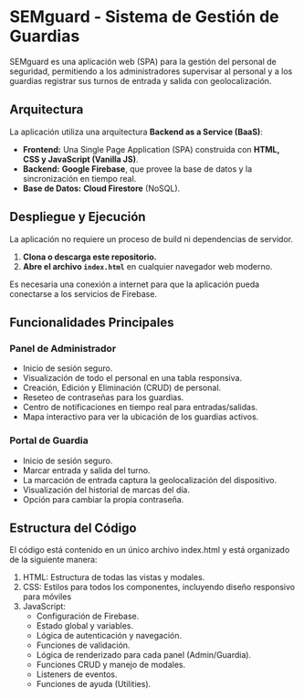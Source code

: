 # SEMguard - Sistema de Gestión de Guardias

SEMguard es una aplicación web (SPA) para la gestión del personal de seguridad, permitiendo a los administradores supervisar al personal y a los guardias registrar sus turnos de entrada y salida con geolocalización.

## Arquitectura

La aplicación utiliza una arquitectura **Backend as a Service (BaaS)**:

- **Frontend:** Una Single Page Application (SPA) construida con **HTML, CSS y JavaScript (Vanilla JS)**.
- **Backend:** **Google Firebase**, que provee la base de datos y la sincronización en tiempo real.
- **Base de Datos:** **Cloud Firestore** (NoSQL).

## Despliegue y Ejecución

La aplicación no requiere un proceso de build ni dependencias de servidor.

1.  **Clona o descarga este repositorio.**
2.  **Abre el archivo `index.html`** en cualquier navegador web moderno.

Es necesaria una conexión a internet para que la aplicación pueda conectarse a los servicios de Firebase.

## Funcionalidades Principales

### Panel de Administrador
-   Inicio de sesión seguro.
-   Visualización de todo el personal en una tabla responsiva.
-   Creación, Edición y Eliminación (CRUD) de personal.
-   Reseteo de contraseñas para los guardias.
-   Centro de notificaciones en tiempo real para entradas/salidas.
-   Mapa interactivo para ver la ubicación de los guardias activos.

### Portal de Guardia
-   Inicio de sesión seguro.
-   Marcar entrada y salida del turno.
-   La marcación de entrada captura la geolocalización del dispositivo.
-   Visualización del historial de marcas del día.
-   Opción para cambiar la propia contraseña.

## Estructura del Código
El código está contenido en un único archivo index.html y está organizado de la siguiente manera: 
1. HTML: Estructura de todas las vistas y modales.
2. CSS: Estilos para todos los componentes, incluyendo diseño responsivo para móviles
3. JavaScript:
   - Configuración de Firebase.
   - Estado global y variables.
   - Lógica de autenticación y navegación.
   - Funciones de validación.
   - Lógica de renderizado para cada panel (Admin/Guardia).
   - Funciones CRUD y manejo de modales.
   - Listeners de eventos.
   - Funciones de ayuda (Utilities).


